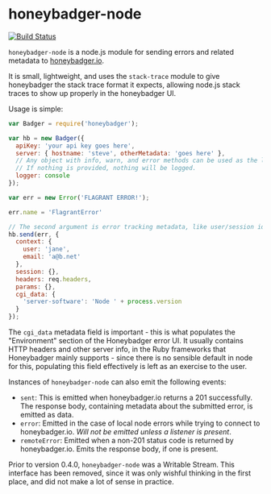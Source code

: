 honeybadger-node
================

[![Build Status](https://travis-ci.org/honeybadger-io/honeybadger-node.svg?branch=master)](https://travis-ci.org/honeybadger-io/honeybadger-node)

`honeybadger-node` is a node.js module for sending errors and related metadata to
[honeybadger.io](http://honeybadger.io).

It is small, lightweight, and uses the `stack-trace` module to give honeybadger
the stack trace format it expects, allowing node.js stack traces to show up
properly in the honeybadger UI.

Usage is simple:

```js
var Badger = require('honeybadger');

var hb = new Badger({
  apiKey: 'your api key goes here',
  server: { hostname: 'steve', otherMetadata: 'goes here' },
  // Any object with info, warn, and error methods can be used as the logger.
  // If nothing is provided, nothing will be logged.
  logger: console
});

var err = new Error('FLAGRANT ERROR!');

err.name = 'FlagrantError'

// The second argument is error tracking metadata, like user/session id
hb.send(err, {
  context: {
    user: 'jane',
    email: 'a@b.net'
  },
  session: {},
  headers: req.headers,
  params: {},
  cgi_data: {
    'server-software': 'Node ' + process.version
  }
});

```

The `cgi_data` metadata field is important - this is what populates the
"Environment" section of the Honeybadger error UI.  It usually contains HTTP
headers and other server info, in the Ruby frameworks that Honeybadger mainly
supports - since there is no sensible default in node for this, populating this
field effectively is left as an exercise to the user.

Instances of `honeybadger-node` can also emit the following events:
 - `sent`: This is emitted when honeybadger.io returns a 201 successfully. The
   response body, containing metadata about the submitted error, is emitted as
data.
 - `error`: Emitted in the case of local node errors while trying to connect to
   honeybadger.io.  *Will not be emitted unless a listener is present*.
 - `remoteError`: Emitted when a non-201 status code is returned by
   honeybadger.io.  Emits the response body, if one is present.

Prior to version 0.4.0, `honeybadger-node` was a Writable Stream.  This
interface has been removed, since it was only wishful thinking in the first
place, and did not make a lot of sense in practice.

